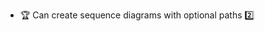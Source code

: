 * <span id="outcome-sequenceDiagrams-optionalPaths-one">:trophy: Can create sequence diagrams with optional paths :two:</span>
